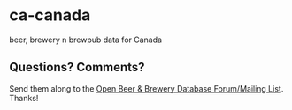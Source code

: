 # ca-canada

beer, brewery n brewpub data for Canada


## Questions? Comments?

Send them along to the
[Open Beer & Brewery Database Forum/Mailing List](http://groups.google.com/group/beerdb).
Thanks!
